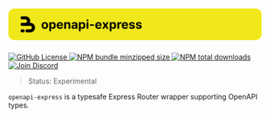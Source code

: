 <h1 align="center">
    <img src="./.github/banner.svg" alt="openapi-express banner">
</h1>

<p align="left">
    <a href="https://github.com/inbeta-group/monorepo/blob/develop/LICENSE">
        <img src="https://img.shields.io/github/license/inbeta-group/monorepo.svg?label=license&style=flat&colorA=293140&colorB=F0E81A" alt="GitHub License"/>
    </a>
    <a href="https://www.npmjs.com/package/openapi-express">
        <img src="https://img.shields.io/bundlephobia/minzip/openapi-express.svg?label=minzipped%20size&style=flat&colorA=293140&colorB=F0E81A" alt="NPM bundle minzipped size"/>
    </a>
    <a href="https://www.npmjs.com/package/openapi-express">
        <img src="https://img.shields.io/npm/dt/openapi-express.svg?label=downloads&style=flat&colorA=293140&colorB=F0E81A" alt="NPM total downloads"/>
    </a>
    <a href="https://discord.gg/T9GzreAwPH">
        <img src="https://img.shields.io/discord/795291052897992724.svg?label=&logo=discord&logoColor=ffffff&color=7389D8&labelColor=F0E81A" alt="Join Discord"/>
    </a>
</p>

> Status: Experimental

`openapi-express` is a typesafe Express Router wrapper supporting OpenAPI types.
